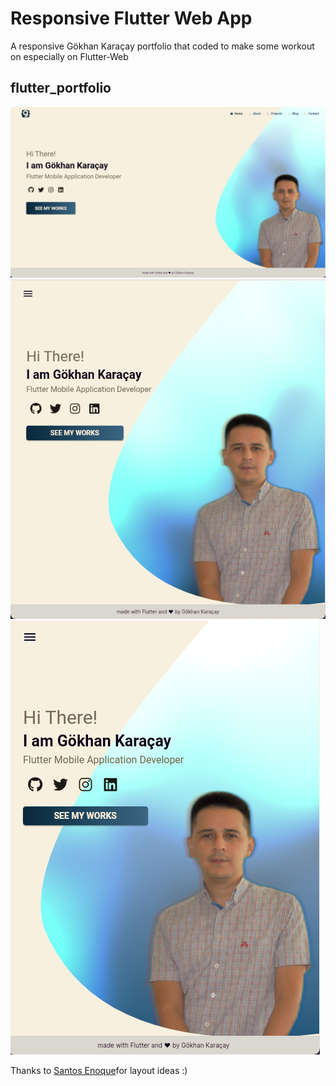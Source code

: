 # Responsive Flutter Web App

A responsive Gökhan Karaçay portfolio that coded to make some workout on especially on Flutter-Web

## flutter_portfolio

![Large Screen](https://raw.githubusercontent.com/gokhankar/flutter_web_portfolio/main/screenshots/1.png)
![Middle Screen](https://raw.githubusercontent.com/gokhankar/flutter_web_portfolio/main/screenshots/2.png)
![Small Screen](https://raw.githubusercontent.com/gokhankar/flutter_web_portfolio/main/screenshots/3.png)

Thanks to [Santos Enoque](https://github.com/Santos-Enoque)for layout ideas :)
 